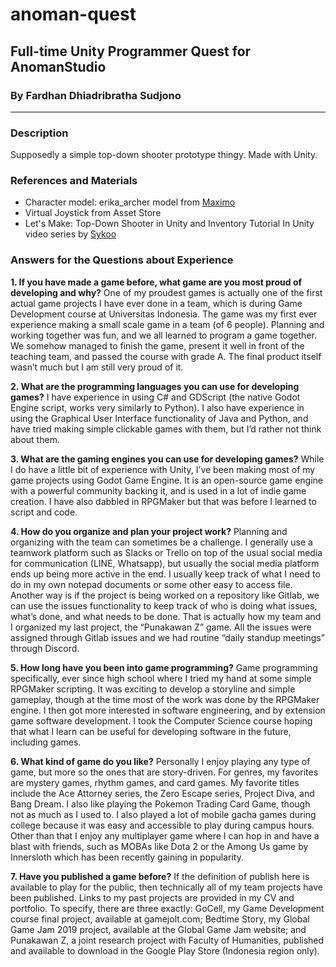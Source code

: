 # **anoman-quest**
## Full-time Unity Programmer Quest for AnomanStudio

### By Fardhan Dhiadribratha Sudjono

---

### **Description**

Supposedly a simple top-down shooter prototype thingy. Made with Unity.

### **References and Materials**

- Character model: erika_archer model from [Maximo](www.maximo.com)
- Virtual Joystick from Asset Store
- Let's Make: Top-Down Shooter in Unity and Inventory Tutorial In Unity video series by [Sykoo](https://www.youtube.com/user/SykooTV)

### **Answers for the Questions about Experience**

**1.	If you have made a game before, what game are you most proud of developing and why?**
One of my proudest games is actually one of the first actual game projects I have ever done in a team, which is during Game Development course at Universitas Indonesia. The game was my first ever experience making a small scale game in a team (of 6 people). Planning and working together was fun, and we all learned to program a game together. We somehow managed to finish the game, present it well in front of the teaching team, and passed the course with grade A. The final product itself wasn’t much but I am still very proud of it.


**2.	What are the programming languages you can use for developing games?**
I have experience in using C# and GDScript (the native Godot Engine script, works very similarly to Python). I also have experience in using the Graphical User Interface functionality of Java and Python, and have tried making simple clickable games with them, but I’d rather not think about them.


**3.	What are the gaming engines you can use for developing games?**
While I do have a little bit of experience with Unity, I’ve been making most of my game projects using Godot Game Engine. It is an open-source game engine with a powerful community backing it, and is used in a lot of indie game creation. I have also dabbled in RPGMaker but that was before I learned to script and code.


**4.	How do you organize and plan your project work?**
Planning and organizing with the team can sometimes be a challenge. I generally use a teamwork platform such as Slacks or Trello on top of the usual social media for communication (LINE, Whatsapp), but usually the social media platform ends up being more active in the end. I usually keep track of what I need to do in my own notepad documents or some other easy to access file. Another way is if the project is being worked on a repository like Gitlab, we can use the issues functionality to keep track of who is doing what issues, what’s done, and what needs to be done. That is actually how my team and I organized my last project, the “Punakawan Z” game. All the issues were assigned through Gitlab issues and we had routine “daily standup meetings” through Discord.


**5.	How long have you been into game programming?**
Game programming specifically, ever since high school where I tried my hand at some simple RPGMaker scripting. It was exciting to develop a storyline and simple gameplay, though at the time most of the work was done by the RPGMaker engine. I then got more interested in software engineering, and by extension game software development. I took the Computer Science course hoping that what I learn can be useful for developing software in the future, including games.


**6.	What kind of game do you like?**
Personally I enjoy playing any type of game, but more so the ones that are story-driven. For genres, my favorites are mystery games, rhythm games, and card games. My favorite titles include the Ace Attorney series, the Zero Escape series, Project Diva, and Bang Dream. I also like playing the Pokemon Trading Card Game, though not as much as I used to. I also played a lot of mobile gacha games during college because it was easy and accessible to play during campus hours. Other than that I enjoy any multiplayer game where I can hop in and have a blast with friends, such as MOBAs like Dota 2 or the Among Us game by Innersloth which has been recently gaining in popularity.


**7.	Have you published a game before?**
If the definition of publish here is available to play for the public, then technically all of my team projects have been published. Links to my past projects are provided in my CV and portfolio. To specify, there are three exactly: GoCell, my Game Development course final project, available at gamejolt.com; Bedtime Story, my Global Game Jam 2019 project, available at the Global Game Jam website; and Punakawan Z, a joint research project with Faculty of Humanities, published and available to download in the Google Play Store (Indonesia region only).
